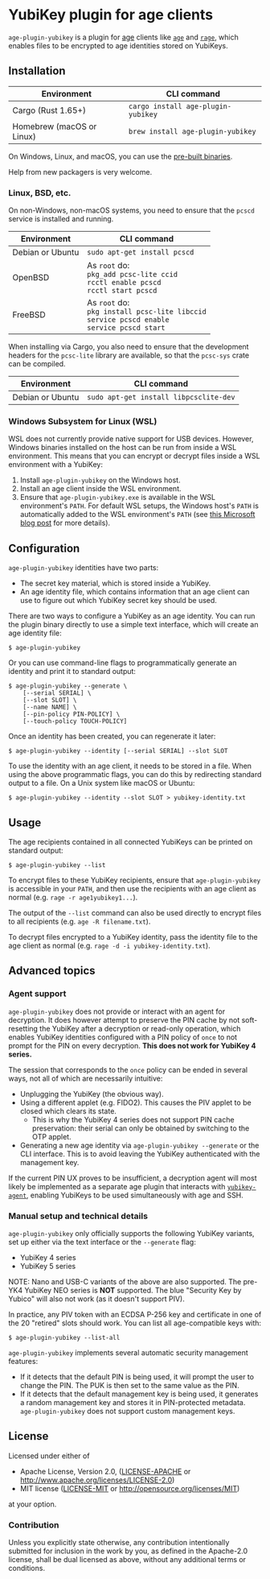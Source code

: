 # YubiKey plugin for age clients

`age-plugin-yubikey` is a plugin for [age](https://age-encryption.org/v1) clients
like [`age`](https://age-encryption.org) and [`rage`](https://str4d.xyz/rage),
which enables files to be encrypted to age identities stored on YubiKeys.

## Installation

| Environment | CLI command |
|-------------|-------------|
| Cargo (Rust 1.65+) | `cargo install age-plugin-yubikey` |
| Homebrew (macOS or Linux) | `brew install age-plugin-yubikey` |

On Windows, Linux, and macOS, you can use the
[pre-built binaries](https://github.com/str4d/age-plugin-yubikey/releases).

Help from new packagers is very welcome.

### Linux, BSD, etc.

On non-Windows, non-macOS systems, you need to ensure that the `pcscd` service
is installed and running. 

| Environment | CLI command |
|-------------|-------------|
| Debian or Ubuntu | `sudo apt-get install pcscd` |
| OpenBSD | As ```root``` do:<br>`pkg_add pcsc-lite ccid`<br>`rcctl enable pcscd`<br>`rcctl start pcscd` |
| FreeBSD | As ```root``` do:<br>`pkg install pcsc-lite libccid`<br>`service pcscd enable`<br>`service pcscd start` |

When installing via Cargo, you also need to ensure that the development headers
for the `pcsc-lite` library are available, so that the `pcsc-sys` crate can be
compiled.

| Environment | CLI command |
|-------------|-------------|
| Debian or Ubuntu | `sudo apt-get install libpcsclite-dev` |

### Windows Subsystem for Linux (WSL)

WSL does not currently provide native support for USB devices. However, Windows
binaries installed on the host can be run from inside a WSL environment. This
means that you can encrypt or decrypt files inside a WSL environment with a
YubiKey:

1. Install `age-plugin-yubikey` on the Windows host.
2. Install an age client inside the WSL environment.
3. Ensure that `age-plugin-yubikey.exe` is available in the WSL environment's
   `PATH`. For default WSL setups, the Windows host's `PATH` is automatically
   added to the WSL environment's `PATH` (see
   [this Microsoft blog post](https://devblogs.microsoft.com/commandline/share-environment-vars-between-wsl-and-windows/)
   for more details).

## Configuration

`age-plugin-yubikey` identities have two parts:
- The secret key material, which is stored inside a YubiKey.
- An age identity file, which contains information that an age client can use to
  figure out which YubiKey secret key should be used.

There are two ways to configure a YubiKey as an age identity. You can run the
plugin binary directly to use a simple text interface, which will create an age
identity file:

```
$ age-plugin-yubikey
```

Or you can use command-line flags to programmatically generate an identity and
print it to standard output:

```
$ age-plugin-yubikey --generate \
    [--serial SERIAL] \
    [--slot SLOT] \
    [--name NAME] \
    [--pin-policy PIN-POLICY] \
    [--touch-policy TOUCH-POLICY]
```

Once an identity has been created, you can regenerate it later:

```
$ age-plugin-yubikey --identity [--serial SERIAL] --slot SLOT
```

To use the identity with an age client, it needs to be stored in a file. When
using the above programmatic flags, you can do this by redirecting standard
output to a file. On a Unix system like macOS or Ubuntu:

```
$ age-plugin-yubikey --identity --slot SLOT > yubikey-identity.txt
```

## Usage

The age recipients contained in all connected YubiKeys can be printed on
standard output:

```
$ age-plugin-yubikey --list
```

To encrypt files to these YubiKey recipients, ensure that `age-plugin-yubikey`
is accessible in your `PATH`, and then use the recipients with an age client as
normal (e.g. `rage -r age1yubikey1...`).

The output of the `--list` command can also be used directly to encrypt files to
all recipients (e.g. `age -R filename.txt`).

To decrypt files encrypted to a YubiKey identity, pass the identity file to the
age client as normal (e.g. `rage -d -i yubikey-identity.txt`).

## Advanced topics

### Agent support

`age-plugin-yubikey` does not provide or interact with an agent for decryption.
It does however attempt to preserve the PIN cache by not soft-resetting the
YubiKey after a decryption or read-only operation, which enables YubiKey
identities configured with a PIN policy of `once` to not prompt for the PIN on
every decryption. **This does not work for YubiKey 4 series.**

The session that corresponds to the `once` policy can be ended in several ways,
not all of which are necessarily intuitive:

- Unplugging the YubiKey (the obvious way).
- Using a different applet (e.g. FIDO2). This causes the PIV applet to be closed
  which clears its state.
  - This is why the YubiKey 4 series does not support PIN cache preservation:
    their serial can only be obtained by switching to the OTP applet.
- Generating a new age identity via `age-plugin-yubikey --generate` or the CLI
  interface. This is to avoid leaving the YubiKey authenticated with the
  management key.

If the current PIN UX proves to be insufficient, a decryption agent will most
likely be implemented as a separate age plugin that interacts with
[`yubikey-agent`](https://github.com/FiloSottile/yubikey-agent), enabling
YubiKeys to be used simultaneously with age and SSH.

### Manual setup and technical details

`age-plugin-yubikey` only officially supports the following YubiKey variants,
set up either via the text interface or the `--generate` flag:

- YubiKey 4 series
- YubiKey 5 series

NOTE: Nano and USB-C variants of the above are also supported. The pre-YK4
YubiKey NEO series is **NOT** supported. The blue "Security Key by Yubico" will
also not work (as it doesn't support PIV).

In practice, any PIV token with an ECDSA P-256 key and certificate in one of the
20 "retired" slots should work. You can list all age-compatible keys with:

```
$ age-plugin-yubikey --list-all
```

`age-plugin-yubikey` implements several automatic security management features:

- If it detects that the default PIN is being used, it will prompt the user to
  change the PIN. The PUK is then set to the same value as the PIN.
- If it detects that the default management key is being used, it generates a
  random management key and stores it in PIN-protected metadata.
  `age-plugin-yubikey` does not support custom management keys.

## License

Licensed under either of

 * Apache License, Version 2.0, ([LICENSE-APACHE](LICENSE-APACHE) or
   http://www.apache.org/licenses/LICENSE-2.0)
 * MIT license ([LICENSE-MIT](LICENSE-MIT) or http://opensource.org/licenses/MIT)

at your option.

### Contribution

Unless you explicitly state otherwise, any contribution intentionally
submitted for inclusion in the work by you, as defined in the Apache-2.0
license, shall be dual licensed as above, without any additional terms or
conditions.

